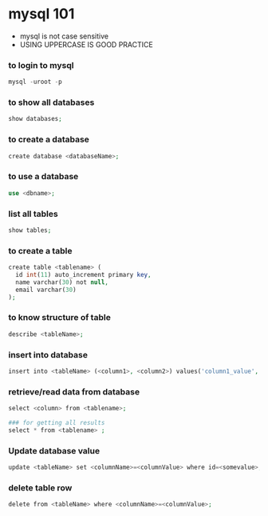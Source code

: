 # mysql 101  
* mysql is not case sensitive 
* USING UPPERCASE IS GOOD PRACTICE

### to login to mysql

~~~php
mysql -uroot -p
~~~

### to show all databases

~~~php
show databases;
~~~

### to create a database 

~~~php
create database <databaseName>;
~~~

### to use a database 

~~~php
use <dbname>;
~~~

### list all tables 

~~~php
show tables;
~~~

### to create a table 

~~~php
create table <tablename> (
  id int(11) auto_increment primary key, 
  name varchar(30) not null,
  email varchar(30)
);
~~~

### to know structure of table 

~~~php
describe <tableName>;
~~~


### insert into database 

~~~php
insert into <tableName> (<column1>, <column2>) values('column1_value', 'column2_value'); 
~~~

### retrieve/read data from database 

~~~php
select <column> from <tablename>;

### for getting all results 
select * from <tablename> ;
~~~

### Update database value

~~~php
update <tableName> set <columnName>=<columnValue> where id=<somevalue>;
~~~

### delete table row

~~~php
delete from <tableName> where <columnName>=<columnValue>;
~~~












